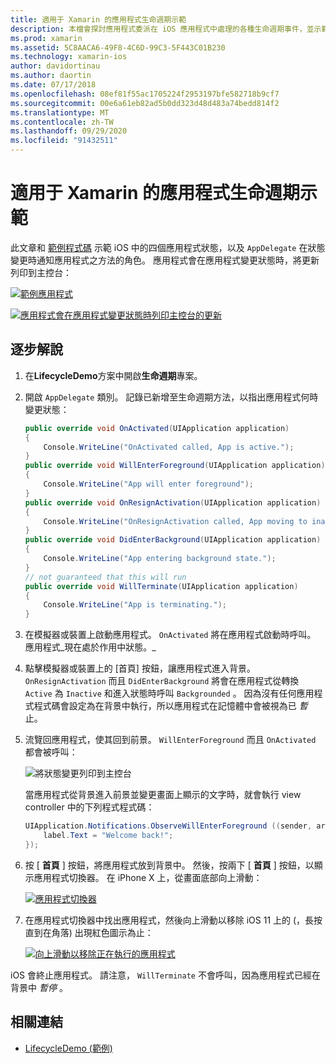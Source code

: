 ```yaml
---
title: 適用于 Xamarin 的應用程式生命週期示範
description: 本檔會探討應用程式委派在 iOS 應用程式中處理的各種生命週期事件，並示範這些事件的處理時機和方式。
ms.prod: xamarin
ms.assetid: 5C8AACA6-49F8-4C6D-99C3-5F443C01B230
ms.technology: xamarin-ios
author: davidortinau
ms.author: daortin
ms.date: 07/17/2018
ms.openlocfilehash: 08ef81f55ac1705224f2953197bfe582718b9cf7
ms.sourcegitcommit: 00e6a61eb82ad5b0dd323d48d483a74bedd814f2
ms.translationtype: MT
ms.contentlocale: zh-TW
ms.lasthandoff: 09/29/2020
ms.locfileid: "91432511"
---
```

# <a name="application-lifecycle-demo-for-xamarinios"></a>適用于 Xamarin 的應用程式生命週期示範

此文章和 [範例程式碼](/samples/xamarin/ios-samples/lifecycledemo) 示範 iOS 中的四個應用程式狀態，以及 `AppDelegate` 在狀態變更時通知應用程式之方法的角色。 應用程式會在應用程式變更狀態時，將更新列印到主控台：

[![範例應用程式](application-lifecycle-demo-images/image3-sml.png)](application-lifecycle-demo-images/image3.png#lightbox)

[![應用程式會在應用程式變更狀態時列印主控台的更新](application-lifecycle-demo-images/image4.png)](application-lifecycle-demo-images/image4.png#lightbox)

## <a name="walkthrough"></a>逐步解說

1. 在**LifecycleDemo**方案中開啟**生命週期**專案。
1. 開啟 `AppDelegate` 類別。 記錄已新增至生命週期方法，以指出應用程式何時變更狀態：

    ```csharp
    public override void OnActivated(UIApplication application)
    {
        Console.WriteLine("OnActivated called, App is active.");
    }
    public override void WillEnterForeground(UIApplication application)
    {
        Console.WriteLine("App will enter foreground");
    }
    public override void OnResignActivation(UIApplication application)
    {
        Console.WriteLine("OnResignActivation called, App moving to inactive state.");
    }
    public override void DidEnterBackground(UIApplication application)
    {
        Console.WriteLine("App entering background state.");
    }
    // not guaranteed that this will run
    public override void WillTerminate(UIApplication application)
    {
        Console.WriteLine("App is terminating.");
    }
    ```

1. 在模擬器或裝置上啟動應用程式。 `OnActivated` 將在應用程式啟動時呼叫。 應用程式_現在處於作用中狀態。_
1. 點擊模擬器或裝置上的 [首頁] 按鈕，讓應用程式進入背景。 `OnResignActivation` 而且 `DidEnterBackground` 將會在應用程式從轉換 `Active` 為 `Inactive` 和進入狀態時呼叫 `Backgrounded` 。 因為沒有任何應用程式程式碼會設定為在背景中執行，所以應用程式在記憶體中會被視為已 _暫_ 止。
1. 流覽回應用程式，使其回到前景。 `WillEnterForeground` 而且 `OnActivated` 都會被呼叫：

    ![將狀態變更列印到主控台](application-lifecycle-demo-images/image4.png)

    當應用程式從背景進入前景並變更畫面上顯示的文字時，就會執行 view controller 中的下列程式程式碼：

    ```csharp
    UIApplication.Notifications.ObserveWillEnterForeground ((sender, args) => {
        label.Text = "Welcome back!";
    });
    ```

1. 按 [ **首頁** ] 按鈕，將應用程式放到背景中。 然後，按兩下 [ **首頁** ] 按鈕，以顯示應用程式切換器。 在 iPhone X 上，從畫面底部向上滑動：

    [![應用程式切換器](application-lifecycle-demo-images/app-switcher-sml.png "應用程式切換器")](application-lifecycle-demo-images/app-switcher.png#lightbox)
  
1. 在應用程式切換器中找出應用程式，然後向上滑動以移除 iOS 11 上的 (，長按直到在角落) 出現紅色圖示為止：

    [![向上滑動以移除正在執行的應用程式](application-lifecycle-demo-images/app-switcher-swipe-sml.png "向上滑動以移除正在執行的應用程式")](application-lifecycle-demo-images/app-switcher-swipe.png#lightbox)

iOS 會終止應用程式。 請注意， `WillTerminate` 不會呼叫，因為應用程式已經在背景中 _暫停_ 。

## <a name="related-links"></a>相關連結

- [LifecycleDemo (範例) ](/samples/xamarin/ios-samples/lifecycledemo)